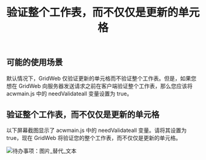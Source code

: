 ﻿---
title: 验证整个工作表，而不仅仅是更新的单元格
type: docs
weight: 140
url: /zh/net/validate-entire-worksheet-instead-of-only-the-updated-cells/
---
## **可能的使用场景**
默认情况下，GridWeb 仅验证更新的单元格而不验证整个工作表。但是，如果您想在 GridWeb 向服务器发送请求之前在客户端验证整个工作表，那么您应该将 acwmain.js 中的 needValidateall 变量设置为 true。
## **验证整个工作表，而不仅仅是更新的单元格**
以下屏幕截图显示了 acwmain.js 中的 needValidateall 变量。请将其设置为 true，现在 GridWeb 将验证您的整个工作表，而不仅仅是更新的单元格。

![待办事项：图片_替代_文本](validate-entire-worksheet-instead-of-only-the-updated-cells_1.png)
